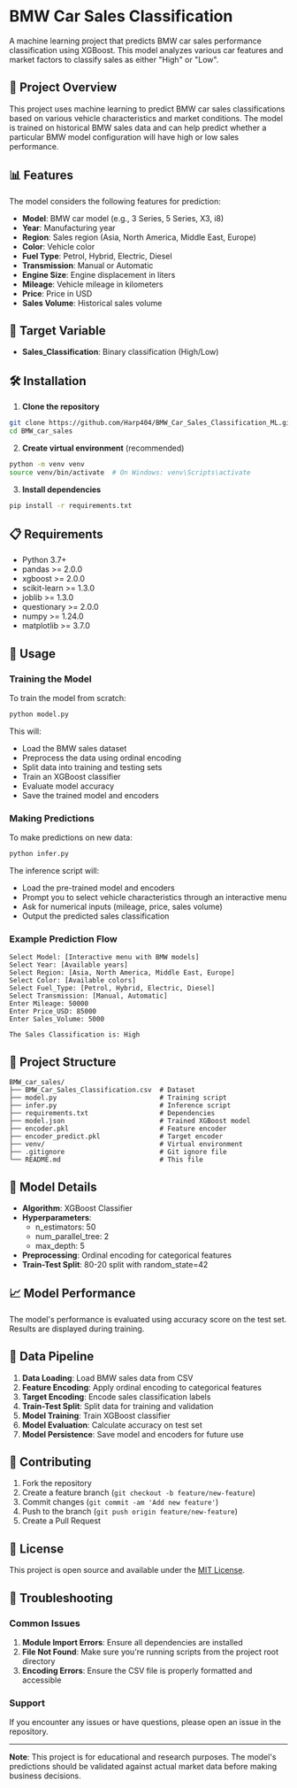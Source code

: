 # BMW Car Sales Classification

A machine learning project that predicts BMW car sales performance classification using XGBoost. This model analyzes various car features and market factors to classify sales as either "High" or "Low".

## 🚗 Project Overview

This project uses machine learning to predict BMW car sales classifications based on various vehicle characteristics and market conditions. The model is trained on historical BMW sales data and can help predict whether a particular BMW model configuration will have high or low sales performance.

## 📊 Features

The model considers the following features for prediction:
- **Model**: BMW car model (e.g., 3 Series, 5 Series, X3, i8)
- **Year**: Manufacturing year
- **Region**: Sales region (Asia, North America, Middle East, Europe)
- **Color**: Vehicle color
- **Fuel Type**: Petrol, Hybrid, Electric, Diesel
- **Transmission**: Manual or Automatic
- **Engine Size**: Engine displacement in liters
- **Mileage**: Vehicle mileage in kilometers
- **Price**: Price in USD
- **Sales Volume**: Historical sales volume

## 🎯 Target Variable

- **Sales_Classification**: Binary classification (High/Low)

## 🛠️ Installation

1. **Clone the repository**
```bash
git clone https://github.com/Harp404/BMW_Car_Sales_Classification_ML.git
cd BMW_car_sales
```

2. **Create virtual environment** (recommended)
```bash
python -m venv venv
source venv/bin/activate  # On Windows: venv\Scripts\activate
```

3. **Install dependencies**
```bash
pip install -r requirements.txt
```

## 📋 Requirements

- Python 3.7+
- pandas >= 2.0.0
- xgboost >= 2.0.0
- scikit-learn >= 1.3.0
- joblib >= 1.3.0
- questionary >= 2.0.0
- numpy >= 1.24.0
- matplotlib >= 3.7.0

## 🚀 Usage

### Training the Model

To train the model from scratch:

```bash
python model.py
```

This will:
- Load the BMW sales dataset
- Preprocess the data using ordinal encoding
- Split data into training and testing sets
- Train an XGBoost classifier
- Evaluate model accuracy
- Save the trained model and encoders

### Making Predictions

To make predictions on new data:

```bash
python infer.py
```

The inference script will:
- Load the pre-trained model and encoders
- Prompt you to select vehicle characteristics through an interactive menu
- Ask for numerical inputs (mileage, price, sales volume)
- Output the predicted sales classification

### Example Prediction Flow

```
Select Model: [Interactive menu with BMW models]
Select Year: [Available years]
Select Region: [Asia, North America, Middle East, Europe]
Select Color: [Available colors]
Select Fuel_Type: [Petrol, Hybrid, Electric, Diesel]
Select Transmission: [Manual, Automatic]
Enter Mileage: 50000
Enter Price_USD: 85000
Enter Sales_Volume: 5000

The Sales Classification is: High
```

## 📁 Project Structure

```
BMW_car_sales/
├── BMW_Car_Sales_Classification.csv  # Dataset
├── model.py                          # Training script
├── infer.py                          # Inference script
├── requirements.txt                  # Dependencies
├── model.json                        # Trained XGBoost model
├── encoder.pkl                       # Feature encoder
├── encoder_predict.pkl               # Target encoder
├── venv/                             # Virtual environment
├── .gitignore                        # Git ignore file
└── README.md                         # This file
```

## 🔧 Model Details

- **Algorithm**: XGBoost Classifier
- **Hyperparameters**:
  - n_estimators: 50
  - num_parallel_tree: 2
  - max_depth: 5
- **Preprocessing**: Ordinal encoding for categorical features
- **Train-Test Split**: 80-20 split with random_state=42

## 📈 Model Performance

The model's performance is evaluated using accuracy score on the test set. Results are displayed during training.

## 🔄 Data Pipeline

1. **Data Loading**: Load BMW sales data from CSV
2. **Feature Encoding**: Apply ordinal encoding to categorical features
3. **Target Encoding**: Encode sales classification labels
4. **Train-Test Split**: Split data for training and validation
5. **Model Training**: Train XGBoost classifier
6. **Model Evaluation**: Calculate accuracy on test set
7. **Model Persistence**: Save model and encoders for future use

## 🤝 Contributing

1. Fork the repository
2. Create a feature branch (`git checkout -b feature/new-feature`)
3. Commit changes (`git commit -am 'Add new feature'`)
4. Push to the branch (`git push origin feature/new-feature`)
5. Create a Pull Request

## 📝 License

This project is open source and available under the [MIT License](LICENSE).

## 🐛 Troubleshooting

### Common Issues

1. **Module Import Errors**: Ensure all dependencies are installed
2. **File Not Found**: Make sure you're running scripts from the project root directory
3. **Encoding Errors**: Ensure the CSV file is properly formatted and accessible

### Support

If you encounter any issues or have questions, please open an issue in the repository.

---

**Note**: This project is for educational and research purposes. The model's predictions should be validated against actual market data before making business decisions.
